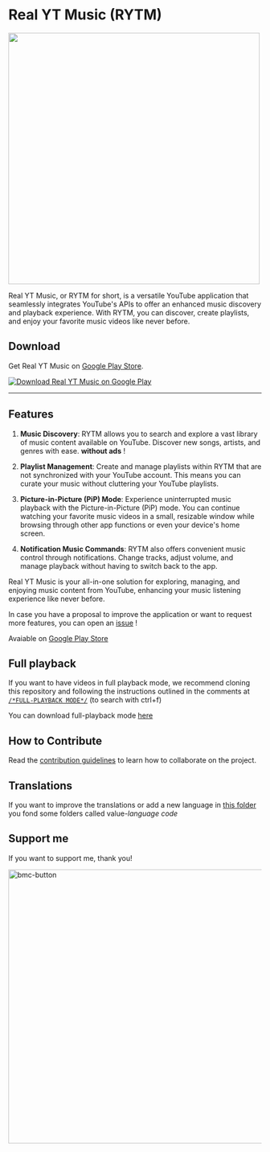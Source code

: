 # Real YT Music (RYTM)

<img src = "https://riccardoventurini.dev/images/rytm.png" width ="500" />

Real YT Music, or RYTM for short, is a versatile YouTube application that seamlessly integrates YouTube's APIs to offer an enhanced music discovery and playback experience. With RYTM, you can discover, create playlists, and enjoy your favorite music videos like never before.

## Download

Get Real YT Music on [Google Play Store](https://play.google.com/store/apps/details?id=com.ctrlvnt.rytm).

[![Download Real YT Music on Google Play](https://play.google.com/intl/en_us/badges/static/images/badges/en_badge_web_generic.png)](https://play.google.com/store/apps/details?id=com.ctrlvnt.rytm)

---


## Features

1. **Music Discovery**: RYTM allows you to search and explore a vast library of music content available on YouTube. Discover new songs, artists, and genres with ease. **without ads** !

2. **Playlist Management**: Create and manage playlists within RYTM that are not synchronized with your YouTube account. This means you can curate your music without cluttering your YouTube playlists.

3. **Picture-in-Picture (PiP) Mode**: Experience uninterrupted music playback with the Picture-in-Picture (PiP) mode. You can continue watching your favorite music videos in a small, resizable window while browsing through other app functions or even your device's home screen.

4. **Notification Music Commands**: RYTM also offers convenient music control through notifications. Change tracks, adjust volume, and manage playback without having to switch back to the app.

Real YT Music is your all-in-one solution for exploring, managing, and enjoying music content from YouTube, enhancing your music listening experience like never before.

In case you have a proposal to improve the application or want to request more features, you can open an [issue](https://github.com/ctrlVnt/Real-YT-Music/issues) !

Avaiable on [Google Play Store](https://play.google.com/store/apps/details?id=com.ctrlvnt.rytm)

## Full playback
If you want to have videos in full playback mode, we recommend cloning this repository and following the instructions outlined in the comments at [```/*FULL-PLAYBACK MODE*/```](https://github.com/ctrlVnt/Real-YT-Music/blob/master/app/src/main/java/com/ctrlvnt/rytm/ui/fragment/YouTubePlayerSupport.kt) (to search with ctrl+f)

You can download full-playback mode [here](https://github.com/ctrlVnt/Real-YT-Music/releases)

## How to Contribute
Read the [contribution guidelines](CONTRIBUTING.md) to learn how to collaborate on the project.

## Translations
If you want to improve the translations or add a new language in [this folder](https://github.com/ctrlVnt/Real-YT-Music/tree/master/app/src/main/res) you fond some folders called value-*language code*

## Support me
If you want to support me, thank you!

[<img width="545" alt="bmc-button" src="https://github.com/user-attachments/assets/002f8e0b-c0a7-45bf-b73d-92d36dff8090" />](https://www.buymeacoffee.com/v3ntuz)


